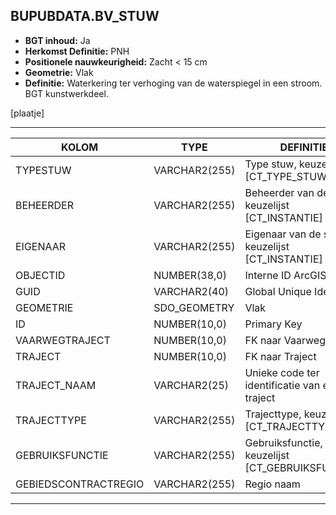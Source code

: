 ﻿## BUPUBDATA.BV_STUW


* __BGT inhoud:__ Ja
* __Herkomst Definitie:__ PNH
* __Positionele nauwkeurigheid:__ Zacht < 15 cm
* __Geometrie:__ Vlak
* __Definitie:__ Waterkering ter verhoging van de waterspiegel in een stroom. BGT kunstwerkdeel.

[plaatje]

***

|KOLOM                               |TYPE              |DEFINITIE|
|------                              |----              |-----    |
|TYPESTUW                            |VARCHAR2(255)     |Type stuw, keuzelijst [CT_TYPE_STUW]|
|BEHEERDER                           |VARCHAR2(255)     |Beheerder van de stuw, keuzelijst [CT_INSTANTIE]|
|EIGENAAR                            |VARCHAR2(255)     |Eigenaar van de stuw, keuzelijst [CT_INSTANTIE]|
|OBJECTID                            |NUMBER(38,0)      |Interne ID ArcGIS||OBJBEGINTIJD                        |DATE              |BGT, Datum waarop het object bij de bronhouder is ontstaan|
|GUID                                |VARCHAR2(40)      |Global Unique Identifier|
|GEOMETRIE                           |SDO_GEOMETRY      |Vlak|
|ID                                  |NUMBER(10,0)      |Primary Key|
|VAARWEGTRAJECT                      |NUMBER(10,0)      |FK naar Vaarwegtraject|
|TRAJECT                             |NUMBER(10,0)      |FK naar Traject|
|TRAJECT_NAAM                        |VARCHAR2(25)      |Unieke code ter identificatie van een traject|
|TRAJECTTYPE                         |VARCHAR2(255)    |Trajecttype, keuzelijst [CT_TRAJECTTYPE]|
|GEBRUIKSFUNCTIE                    |VARCHAR2(255)    |Gebruiksfunctie, keuzelijst [CT_GEBRUIKSFUNCTIE]|
|GEBIEDSCONTRACTREGIO                |VARCHAR2(255)  |Regio naam|

***
